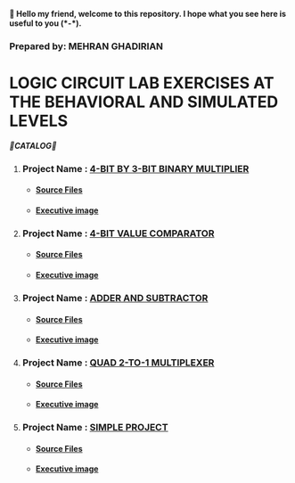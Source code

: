 **👋 Hello my friend, welcome to this repository. I hope what you see here is useful to you (\*-*).**
### Prepared by: MEHRAN GHADIRIAN ###
# LOGIC CIRCUIT LAB EXERCISES AT THE BEHAVIORAL AND SIMULATED LEVELS

***🔻CATALOG🔻***
<ol>
  <li>
    <h3>Project Name : <a href="">4-BIT BY 3-BIT BINARY MULTIPLIER</a></h3>
    <ul>
    <li><h4><a href="">Source Files</a></h4></li>
    <li><h4><a href="">Executive image</a></h4></li>
    </ul>
  </li>
  <li>
    <h3>Project Name : <a href="" >4-BIT VALUE COMPARATOR</a></h3>
    <ul>
    <li><h4><a href="">Source Files</a></h4></li>
    <li><h4><a href="">Executive image</a></h4></li>
    </ul>
  </li>
  <li>
    <h3>Project Name : <a href="">ADDER AND SUBTRACTOR</a></h3>
    <ul>
    <li><h4><a href="">Source Files</a></h4></li>
    <li><h4><a href="">Executive image</a></h4></li>
    </ul>
  </li>
  <li>
    <h3>Project Name : <a href="">QUAD 2-TO-1 MULTIPLEXER</a></h3>
    <ul>
    <li><h4><a href="">Source Files</a></h4></li>
    <li><h4><a href="">Executive image</a></h4></li>
    </ul>
  </li>
  <li>
    <h3>Project Name : <a href="">SIMPLE PROJECT</a></h3>
    <ul>
    <li><h4><a href="">Source Files</a></h4></li>
    <li><h4><a href="">Executive image</a></h4></li>
    </ul>
  </li>
</ol>
